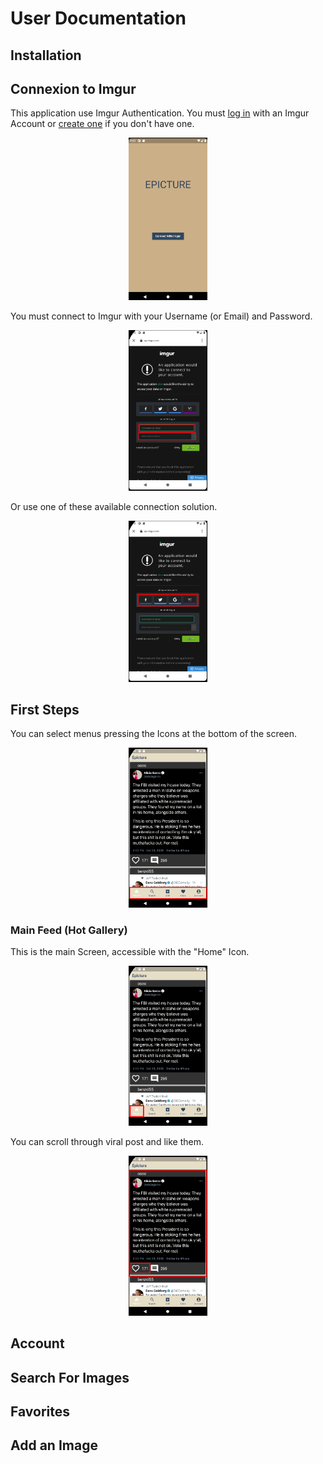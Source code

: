 # User Documentation

## Installation

## Connexion to Imgur

This application use Imgur Authentication. You must [log in](https://imgur.com/signin) with an Imgur Account or [create one](https://imgur.com/register) if you don't have one.

<p align="center" width="100%">
    <img width="25%" src=Ressources/1.0_WelcomePage.png>
</p>

You must connect to Imgur with your Username (or Email) and Password.

<p align="center" width="100%">
    <img width="25%" src=Ressources/2.1_ImgurLogin.png> 
</p>

Or use one of these available connection solution.

<p align="center" width="100%">
    <img width="25%" src=Ressources/2.2_ImgurLogin.png>
</p>


## First Steps

You can select menus pressing the Icons at the bottom of the screen.

<p align="center" width="100%">
    <img width="25%" src=Ressources/3.3_FeedPage.png>
</p>

### Main Feed (Hot Gallery)

This is the main Screen, accessible with the "Home" Icon.

<p align="center" width="100%">
    <img width="25%" src=Ressources/3.1_FeedPage.png>
</p>

You can scroll through viral post and like them.

<p align="center" width="100%">
    <img width="25%" src=Ressources/3.2_FeedPage.png>
</p>

## Account

## Search For Images

## Favorites

## Add an Image



